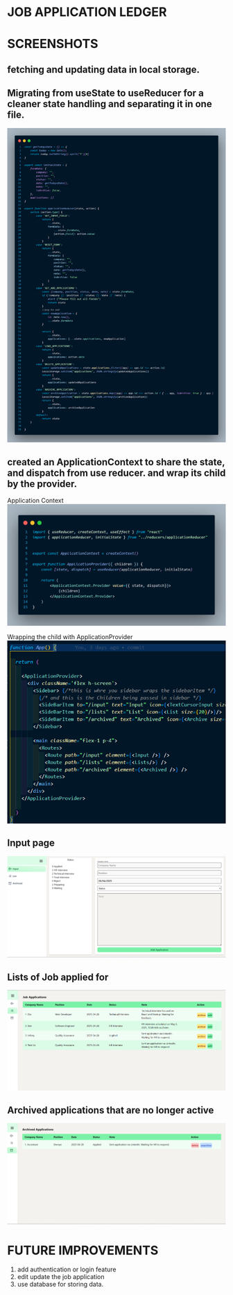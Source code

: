 # JOB APPLICATION LEDGER


# SCREENSHOTS
## fetching and updating data in local storage.

## Migrating from useState to useReducer for a cleaner state handling and separating it in one file.

![Screenshot](./src/img/applicationReducer.png)

## created an ApplicationContext to share the state, and dispatch from use reducer. and wrap its child by the provider.

Application Context
![Screenshot](./src/img/ApplicationContext.png)

Wrapping the child with ApplicationProvider
![Screenshot](./src/img/wrapping%20.png)

## Input page
![Screenshot](./src/img/input.png)

## Lists of Job applied for 
![Screenshot](./src/img/lists.png)  

## Archived applications that are no longer active
![Screeenshot](./src/img/archivedApp.png)

# FUTURE IMPROVEMENTS
1. add authentication or login feature
2. edit update the job application 
3. use database for storing data.